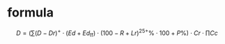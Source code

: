 # formula

$$D=(\sum{(D-Dr)^+\cdot(Ed+Ed_{tt})}\cdot(100-R+Lr)^{25+}\%\cdot{100+P}\%)\cdot{Cr}\cdot\prod{Cc}$$